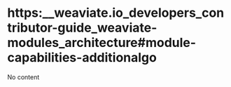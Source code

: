 # https:__weaviate.io_developers_contributor-guide_weaviate-modules_architecture#module-capabilities-additionalgo
No content